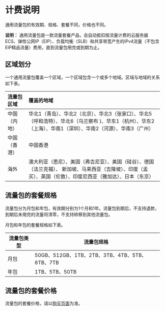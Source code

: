 # 计费说明

通用流量包的有效期、规格、套餐不同，价格也不同。

**说明：** 通用流量包是一款流量套餐产品，会自动抵扣按流量计费的云服务器ECS、弹性公网IP（EIP）、负载均衡（SLB）和共享带宽产生的IPv4流量（不包含EIP精品流量）费用，直到流量包用完或到期为止。

## 区域划分

一个通用流量包覆盖一个区域，一个区域包含一个或多个地域。区域与地域的关系如下表。

|流量包区域|覆盖的地域|
|:----|:----|
|中国（内地）|华北1（青岛）、华北2（北京）、华北3（张家口）、华北5（呼和浩特）、华北6（乌兰察布 \)、华东1（杭州）、华东2（上海）、华南1（深圳）、华南2（河源）、华南3（广州）|
|中国（香港）|中国香港|
|海外|澳大利亚（悉尼）、美国（弗吉尼亚）、美国（硅谷）、德国（法兰克福）、 新加坡、马来西亚（吉隆坡）、印度（孟买）、英国（伦敦）、印度尼西亚（雅加达）、日本（东京）|

## 流量包的套餐规格

流量包分为月包和年包，有效期分别为1个月和1年。流量包到期后，不支持退款，到期后未用完的流量将清零，不支持转移到其他流量包。

月包和年包的套餐规格如下表。

|流量包类型|流量包规格|
|-----|-----|
|月包|50GB、512GB、1TB、2TB、3TB、4TB、5TB、6TB、7TB|
|年包|1TB、5TB、50TB|

## 流量包的套餐价格

流量包的套餐价格，请以[购买页面](https://common-buy-intl.alibabacloud.com/flowpack/prepay?spm=5176.11182172.0.0.3e5448824qlcEq#/buy)为准。

